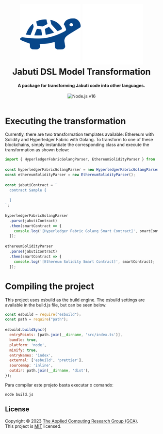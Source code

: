 <h1 align="center">
  <br>
  <img src="light.png#gh-light-mode-only" width="200" alt="Jabuti DSL">
  <img src="dark.png#gh-dark-mode-only" width="200" alt="Jabuti DSL">
  <br>
  Jabuti DSL Model Transformation
  <br>
</h1>

<h4 align="center">A package for transforming Jabuti code into other languages.</h4>

<div align="center">
  <img src="https://img.shields.io/badge/Node.js-16-green.svg" alt="Node.js v16">
</div>

<br>

# Executing the transformation

Currently, there are two transformation templates available: Ethereum with Solidity and Hyperledger Fabric with Golang. To transform to one of these blockchains, simply instantiate the corresponding class and execute the transformation as shown below:

```javascript
import { HyperledgerFabricGolangParser, EthereumSolidityParser } from 'jabuti-dsl-model-transformation';

const hyperledgerFabricGolangParser = new HyperledgerFabricGolangParser();
const ethereumSolidityParser = new EthereumSolidityParser();

const jabutiContract = `
  contract Sample {

  }
`;

hyperledgerFabricGolangParser
  .parse(jabutiContract)
  .then(smartContract => {
    console.log('[Hyperledger Fabric Golang Smart Contract]', smartContract);
  });

ethereumSolidityParser
  .parse(jabutiContract)
  .then(smartContract => {
    console.log('[Ethereum Solidity Smart Contract]', smartContract);
  });

```

# Compiling the project

This project uses esbuild as the build engine. The esbuild settings are available in the build.js file, but can be seen below.

```javascript 
const esbuild = require("esbuild");
const path = require("path");

esbuild.buildSync({
  entryPoints: [path.join(__dirname, 'src/index.ts')],
  bundle: true,
  platform: 'node',
  minify: true,
  entryNames: 'index',
  external: ['esbuild', 'prettier'],
  sourcemap: 'inline',
  outdir: path.join(__dirname, 'dist'),
});
```

Para compilar este projeto basta executar o comando: 

```shell
node build.js
```


## License

Copyright © 2023 [The Applied Computing Research Group (GCA)](https://github.com/gca-research-group).<br />
This project is [MIT](https://github.com/gca-research-group/jabuti-dsl-language-model-transformation/blob/master/LICENSE) licensed.